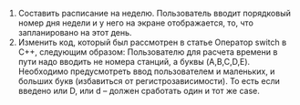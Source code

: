 1. Составить расписание на неделю. Пользователь вводит порядковый номер дня недели и у него на экране отображается, то, что запланировано на этот день.
2. Изменить код, который был рассмотрен в статье Оператор switch в С++, следующим образом: Пользователю для расчета времени в пути надо вводить не номера станций, а буквы (A,B,C,D,E). Необходимо предусмотреть ввод пользователем и маленьких, и больших букв (избавиться от регистрозависимости).  То есть если введено или D, или d – должен сработать один и тот же case.